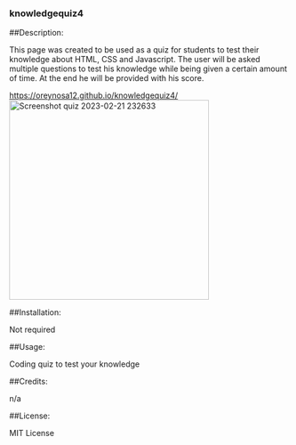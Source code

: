 ### knowledgequiz4

##Description:

This page was created to be used as a quiz for students to test their knowledge about HTML, CSS and Javascript. The user will be asked multiple questions to test his knowledge while being given a certain amount of time. At the end he will be provided with his
score.

https://oreynosa12.github.io/knowledgequiz4/
<img width="359" alt="Screenshot quiz 2023-02-21 232633" src="https://user-images.githubusercontent.com/121472588/220522041-8fc27abe-f098-44af-bf82-364227dfe106.png">

##Installation:

Not required

##Usage:

Coding quiz to test your knowledge

##Credits:

n/a

##License:

MIT License
